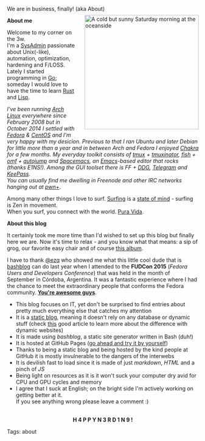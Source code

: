 We are in business, finally! (aka About)
<img src="https://raw.githubusercontent.com/i90rr/i90rr.github.io/master/resources/img/394089_ds.png" alt="A cold but sunny Saturday morning at the oceanside" title="A cold but sunny Saturday morning at the oceanside" align="right" width="300" height="300" style="margin-left: 17px" vspace="8px">

**About me**

Welcome to my corner on the 3w.</br>
I'm a [SysAdmin](https://xkcd.com/705) passionate about Unix(-like), automation, optimization, hardening and F/LOSS. Lately I started programming in [Go](https://golang.org); someday I would love to have the time to learn [Rust](https://rust-lang.org) and [Lisp](http://www.lispmachine.net).

*I've been running [Arch Linux](https://wiki.archlinux.org/index.php/Arch_Linux#Principles) everywhere since February 2008 but in October 2014 I settled with [Fedora](https://getfedora.org) & [CentOS](https://www.centos.org) and I'm very happy with my desicion. Previous to that I ran Ubuntu and later Debian for little more than a year and in between Arch and Fedora I enjoyed [Chakra](https://chakraos.org) for a few months. My everyday toolkit consists of [tmux](https://tmux.github.io) + [tmuxinator](https://github.com/tmuxinator/tmuxinator), [fish](http://fishshell.com) + [omf](https://github.com/oh-my-fish/oh-my-fish) + [autojump](https://github.com/wting/autojump) and [Spacemacs](http://spacemacs.org), an [Emacs](https://xkcd.com/378)-based editor that rocks (thanks E1NS!). Among the GUI toolset there is FF + [DDG](https://www.duckduckgo.com), [Telegram](https://desktop.telegram.com) and [KeePass](https://keepass.info).</br>
You can usually find me dwelling in Freenode and other IRC networks hanging out at [pwn+](http://www.pwnconf.org)*.

Among many other things I love to surf. [Surfing](http://www.surfertoday.com/surfing/8267-the-best-surfing-quotes-of-all-time) is a [state of mind](https://www.youtube.com/watch?v=ACMckXr1j4o) - surfing is Zen in movement.</br>
When you surf, you connect with the world. [Pura Vida](http://bestcostaricantours.com/about/puravida.html).

**About this blog**                                                                 

It certainly took me more time than I'd wished to set up this blog but finally here we are. Now it's time to relax - and you know what that means: a sip of grog, our favorite easy chair and of course [this album](https://www.youtube.com/watch?v=g-BXxX1x4y8).

I have to thank [@ezq](https://cardinali.org "Ezequiel Cardinali") who showed me what this little cool dude that is [bashblog](https://github.com/cfenollosa/bashblog) can do last year when I attended to the **FUDCon 2015** (*Fedora Users and Developers Conference*) that was held in the month of September in Córdoba, Argentina. It was a fantastic experience where I had the chance to meet the extraordinary people that conforms the Fedora community. **[You're awesome guys](https://www.youtube.com/watch?v=rPYX8o-m19s)**.

* This blog focuses on IT, yet don't be surprised to find entries about pretty much everything else that catches my attention
* It is a [static blog](https://www.staticgen.com), meaning it doesn't rely on any database or dynamic stuff (check [this](https://davidwalsh.name/introduction-static-site-generators) good article to learn more about the difference with dynamic websites)
* It is made using *bashblog*, a static site generator written in Bash (duh!)
* It is hosted at GitHub Pages ([go ahead and try it by yourself](https://pages.github.com "GitHub Pages"))
* Thanks to being a static blog and being hosted by the kind people at GitHub it is mostly invulnerable to the dangers of the interwebs
* It is devilish fast to load since it is made of just *markdown*, *HTML* and a pinch of *JS*
* Being light on resources as it is it won't suck your computer dry avid for CPU and GPU cycles and memory
* I agree that I suck at English; on the bright side I'm actively working on getting better at it.                        
If you see anything wrong please leave a comment :)

<p align="center"></br><b>H 4 P P Y  N 3 R D 1 N 9   !</b></p>

Tags: about

